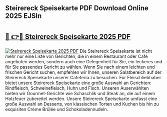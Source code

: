 ## Steirereck Speisekarte PDF Download Online 2025 EJSIn

# <h2><a href="http://gc5hm5p.nevu.top/?p=Steirereck+Speisekarte">🔗 👉🔴 Steirereck Speisekarte 2025 PDF</a></h2>

[![Steirereck Speisekarte 2025 PDF](https://i.imgur.com/dBaPXMq.png)](http://gc5hm5p.nevu.top/?p=Steirereck+Speisekarte)
Die Steirereck Speisekarte ist nicht mehr nur eine Liste von Gerichten, die in einem Restaurant oder Café angeboten werden, sondern auch eine Gelegenheit für Sie, ein leckeres und für Sie passendes Gericht zu wählen. Wenn Sie nach einem leichten und frischen Gericht suchen, empfehlen wir Ihnen, unseren Salatbereich auf der Steirereck Speisekarte unserer Cafeteria zu besuchen. Für Fleischliebhaber bietet unsere Steirereck Speisekarte eine große Auswahl an Gerichten: Rindfleisch, Schweinefleisch, Huhn und Fisch. Unseren Auserwählten bieten wir Gourmet-Gerichte wie Schaschlik und Steak an, die auf einem Holzfeuer zubereitet werden. Unsere Steirereck Speisekarte umfasst eine große Auswahl an Desserts, von klassischen Torten und Kuchen bis hin zu exquisiten Crème Brûlée und Schokoladennudeln.
